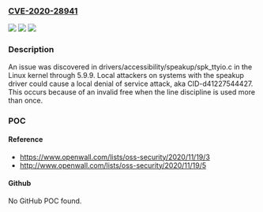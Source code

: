 ### [CVE-2020-28941](https://cve.mitre.org/cgi-bin/cvename.cgi?name=CVE-2020-28941)
![](https://img.shields.io/static/v1?label=Product&message=n%2Fa&color=blue)
![](https://img.shields.io/static/v1?label=Version&message=n%2Fa&color=blue)
![](https://img.shields.io/static/v1?label=Vulnerability&message=n%2Fa&color=brighgreen)

### Description

An issue was discovered in drivers/accessibility/speakup/spk_ttyio.c in the Linux kernel through 5.9.9. Local attackers on systems with the speakup driver could cause a local denial of service attack, aka CID-d41227544427. This occurs because of an invalid free when the line discipline is used more than once.

### POC

#### Reference
- https://www.openwall.com/lists/oss-security/2020/11/19/3
- http://www.openwall.com/lists/oss-security/2020/11/19/5

#### Github
No GitHub POC found.

